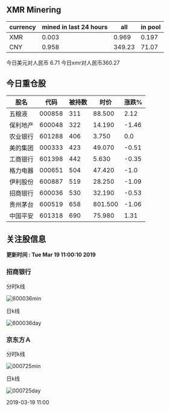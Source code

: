 ## XMR Minering

|currency|mined in last 24 hours|all|in pool|
|---|---|---|---|
|XMR|0.003|0.969|0.197|
|CNY|0.958|349.23|71.07|

今日美元对人民币 6.71	今日xmr对人民币360.27


## 今日重仓股 

|股名|代码|被持数|时价|涨跌%|
|---|---|---|---|---|
|五粮液|000858|311|88.500|2.12|
|保利地产|600048|322|14.190|-1.46|
|农业银行|601288|406|3.750|0.0|
|美的集团|000333|423|49.070|-0.51|
|工商银行|601398|442|5.630|-0.35|
|格力电器|000651|504|47.420|-1.0|
|伊利股份|600887|519|28.250|-1.09|
|招商银行|600036|530|32.190|-0.53|
|贵州茅台|600519|658|801.500|-1.06|
|中国平安|601318|690|75.980|1.31|

## 关注股信息
**更新时间 : Tue Mar 19 11:00:10 2019**
### 招商银行 
分时k线

![600036min](http://image.sinajs.cn/newchart/min/n/sh600036.gif)

日k线

![600036day](http://image.sinajs.cn/newchart/daily/n/sh600036.gif)

### 京东方Ａ 
分时k线

![000725min](http://image.sinajs.cn/newchart/min/n/sz000725.gif)

日k线

![000725day](http://image.sinajs.cn/newchart/daily/n/sz000725.gif)

2019-03-19 11:00